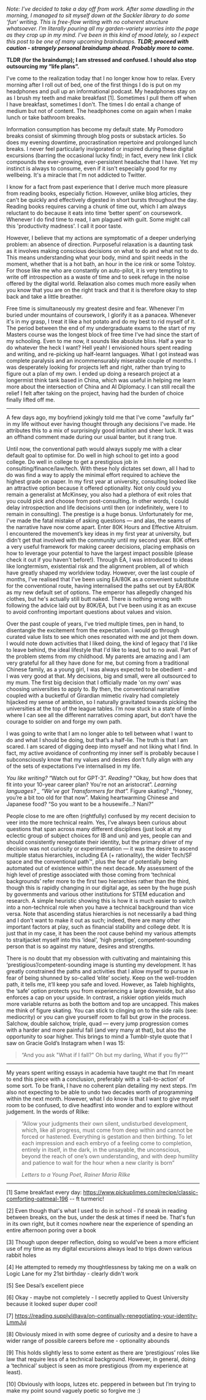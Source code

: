 _Note: I’ve decided to take a day off from work. After some dawdling in the morning, I managed to sit myself down at the Sackler library to do some ‘fun’ writing. This is free-flow writing with no coherent structure whatsoever. I’m literally pouring all my garden-variety worries into the page as they crop up in my mind. I’ve been in *this* kind of mood lately, so I expect this post to be one of many upcoming braindumps. **TLDR; proceed with caution - strangely personal braindump ahead. Probably more to come.**_

**TLDR (for the braindump); I am stressed and confused. I should also stop outsourcing my “life plans”.**

I've come to the realization today that I no longer know how to relax. Every morning after I roll out of bed, one of the first things I do is put on my headphones and pull up an informational podcast. My headphones stay on as I brush my teeth and make breakfast [1]. Sometimes I pull them off when I have breakfast, sometimes I don't. The times I do entail a change of medium but not of content. The headphones come on again when I make lunch or take bathroom breaks. 

Information consumption has become my default state. My Pomodoro breaks consist of skimming through blog posts or substack articles. So does my evening downtime, procrastination repertoire and prolonged lunch breaks. I never feel particularly invigorated or inspired during these digital excursions (barring the occasional lucky find); in fact, every new link I click compounds the ever-growing, ever-persistent headache that I have. Yet my instinct is always to consume, even if it isn't especially good for my wellbeing. It's a miracle that I'm not addicted to Twitter.

I know for a fact from past experience that I derive much more pleasure from reading books, especially fiction. However, unlike blog articles, they can't be quickly and effectively digested in short bursts throughout the day. Reading books requires carving a chunk of time out, which I am always reluctant to do because it eats into time ‘better spent’ on coursework. Whenever I do find time to read, I am plagued with guilt. Some might call this 'productivity madness'. I call it poor taste. 

However, I believe that my actions are symptomatic of a deeper underlying problem: an absence of direction. Purposeful relaxation is a daunting task as it involves making conscious decisions on what to do and what not to do. This means understanding what your body, mind and spirit needs in the moment, whether that is a hot bath, an hour in the ice rink or some Tolstoy. For those like me who are constantly on auto-pilot, it is very tempting to write off introspection as a waste of time and to seek refuge in the noise offered by the digital world. Relaxation also comes much more easily when you know that you are on the right track and that it is therefore okay to step back and take a little breather. 

Free time is simultaneously my greatest desire and fear. Whenever I'm buried under mountains of coursework, I glorify it as a panacea. Whenever it's in my grasp, I treat it like a hot potato and do my best to rid myself of it. The period between the end of my undergraduate exams to the start of my Masters course was the longest block of free time I've had since the start of my schooling. Even to me now, it sounds like absolute bliss. Half a year to do whatever the heck I want? Hell yeah! I envisioned hours spent reading and writing, and re-picking up half-learnt languages. What I got instead was complete paralysis and an incommensurably miserable couple of months. I was desperately looking for projects left and right, rather than trying to figure out a plan of my own. I ended up doing a research project at a longermist think tank based in China, which was useful in helping me learn more about the intersection of China and AI Diplomacy. I can still recall the relief I felt after taking on the project, having had the burden of choice finally lifted off me.

***

A few days ago, my boyfriend jokingly told me that I've come "awfully far" in my life without ever having thought through any decisions I've made. He attributes this to a mix of surprisingly good intuition and sheer luck. It was an offhand comment made during our usual banter, but it rang true. 

Until now, the conventional path would always supply me with a clear default goal to optimise for. Do well in high school to get into a good college. Do well in college to get a prestigious job in consulting/finance/law/tech. With these holy dictates set down, all I had to do was find a way to apply the minimal effort required to achieve the highest grade on paper.  In my first year at university, consulting looked like an attractive option because it offered optionality. Not only could you remain a generalist at McKinsey, you also had a plethora of exit roles that you could pick and choose from post-consulting. In other words, I could delay introspection and life decisions until then (or indefinitely, were I to remain in consulting). The prestige is a huge bonus. Unfortunately for me, I've made the fatal mistake of asking questions — and alas, the seams of the narrative have now come apart. Enter 80K Hours and Effective Altruism. I encountered the movement’s key ideas in my first year at university, but didn't get that involved with the community until my second year. 80K offers a very useful framework for making career decisions, placing emphasis on how to leverage your potential to have the largest impact possible (please check it out if you haven't before!). Through EA, I was introduced to ideas like longtermism, existential risk and the alignment problem, all of which have greatly shaped my worldview today. However, over the last couple of months, I've realised that I've been using EA/80K as a convenient substitute for the conventional route, having internalised the paths set out by EA/80K as my new default set of options. The emperor has allegedly changed his clothes, but he's actually still butt naked. There is nothing wrong with following the advice laid out by 80K/EA, but I've been using it as an excuse to avoid confronting important questions about values and vision. 

Over the past couple of years, I've tried multiple times, pen in hand, to disentangle the excitement from the expectation. I would go through curated value lists to see which ones resonated with me and jot them down. I would note down activities that I liked doing, the kind of legacy that I'd like to leave behind, the ideal lifestyle that I'd like to lead, but to no avail. Part of the problem stems from my childhood. My parents are amazing and I am very grateful for all they have done for me, but coming from a traditional Chinese family, as a young girl, I was always expected to be obedient - and I was very good at that. My decisions, big and small, were all outsourced to my mum. The first big decision that I officially made 'on my own' was choosing universities to apply to. By then, the conventional narrative coupled with a bucketful of Girardian mimetic rivalry had completely hijacked my sense of ambition, so I naturally gravitated towards picking the universities at the top of the league tables. I’m now stuck in a state of limbo where I can see all the different narratives coming apart, but don’t have the courage to soldier on and forge my own path. 

I was going to write that I am no longer able to tell between what I want to do and what I should be doing, but that’s a half-lie. The truth is that I am scared. I am scared of digging deep into myself and not liking what I find. In fact, my active avoidance of confronting my inner self is probably because I subconsciously know that my values and desires don’t fully align with any of the sets of expectations I’ve internalised in my life. 

_You like writing?_ “Watch out for GPT-3”. _Reading?_ “Okay, but how does that fit into your 10-year career plan? You're not an aristocrat”. _Learning languages? _ “We’ve got Transformers for that”._ Figure skating? _“Honey, you’re a bit too old for that now”. Making heartwarming Chinese and Japanese food? “So you want to be a housewife…? Nani?”

People close to me are often (rightfully) confused by my recent decision to veer into the more technical realm. Yes, I’ve always been curious about questions that span across many different disciplines (just look at my eclectic group of subject choices for IB and uni) and yes, people can and should consistently renegotiate their identity, but the primary driver of my decision was not curiosity or experimentation — it was the desire to ascend multiple status hierarchies, including EA (+ rationality), the wider Tech/SF space and the conventional path™, plus the fear of potentially being automated out of existence within the next decade. My assessment of the high level of prestige associated with those coming from ‘technical backgrounds’ refer more to the first two hierarchies rather than the third, though this is rapidly changing in our digital age, as seen by the huge push by governments and various other institutions for STEM education and research. A simple heuristic showing this is how it is much easier to switch into a non-technical role when you have a technical background than vice versa. Note that ascending status hierarchies is not necessarily a bad thing and I don’t want to make it out as such; indeed, there are many other important factors at play, such as financial stability and college debt. It is just that in my case, it has been the root cause behind my various attempts to straitjacket myself into this ‘ideal’, ‘high prestige’, competent-sounding person that is so against my nature, desires and strengths. 

There is no doubt that my obsession with cultivating and maintaining this ‘prestigious’/competent-sounding image is stunting my development. It has greatly constrained the paths and activities that I allow myself to pursue in fear of being shunned by so-called ‘elite’ society. Keep on the well-trodden path, it tells me, it’ll keep you safe and loved. However, as Taleb highlights, the ‘safe’ option protects you from experiencing a large downside, but also enforces a cap on your upside. In contrast, a riskier option yields much more variable returns as both the bottom and top are uncapped. This makes me think of figure skating. You can stick to clinging on to the side rails (see: mediocrity) or you can give yourself room to fall but grow in the process. Salchow, double salchow, triple, quad — every jump progression comes with a harder and more painful fall (and very many at that), but also the opportunity to soar higher. This brings to mind a Tumblr-style quote that I saw on Gracie Gold’s Instagram when I was 15:


> “And you ask "What if I fall?"
Oh but my darling,
What if you fly?”” 
>

***

My years spent writing essays in academia have taught me that I’m meant to end this piece with a conclusion, preferably with a ‘call-to-action’ of some sort. To be frank, I have no coherent plan detailing my next steps. I’m also not expecting to be able to undo two decades worth of programming within the next month. However, what I do know is that I want to give myself room to be confused, to dive headfirst into wonder and to explore without judgement. In the words of Rilke:

> “Allow your judgments their own silent, undisturbed development, which, like all progress, must come from deep within and cannot be forced or hastened. Everything is gestation and then birthing. To let each impression and each embryo of a feeling come to completion, entirely in itself, in the dark, in the unsayable, the unconscious, beyond the reach of one’s own understanding, and with deep humility and patience to wait for the hour when a new clarity is born”
>
> <cite>Letters to a Young Poet, Rainer Maria Rilke </cite>


***

[1]  Same breakfast every day: https://www.pickuplimes.com/recipe/classic-comforting-oatmeal-196 -- ft turmeric!

[2]  Even though that's what I used to do in school - I'd sneak in reading between breaks, on the bus, under the desk at times if need be. That's fun in its own right, but it comes nowhere near the experience of spending an entire afternoon poring over a book

[3]  Though upon deeper reflection, doing so would've been a more efficient use of my time as my digital excursions always lead to trips down various rabbit holes

[4]  He attempted to remedy my thoughtlessness by taking me on a walk on Logic Lane for my 21st birthday - clearly didn't work

[5]   See Desai’s excellent piece

[6]  Okay - maybe not completely - I secretly applied to Quest University because it looked super duper cool!

[7]  https://reading.supply/@ava/on-continually-renegotiating-your-identity-LmmJuj

[8]  Obviously mixed in with some degree of curiosity and a desire to have a wider range of possible careers before me - optionality abounds

[9]  This holds slightly less to some extent as there are ‘prestigious’ roles like law that require less of a technical background. However, in general, doing a ‘technical’ subject is seen as more prestigious (from my experience at least).

[10]  Obviously with loops, lutzes etc. peppered in between but I’m trying to make my point sound vaguely poetic so forgive me :) 



